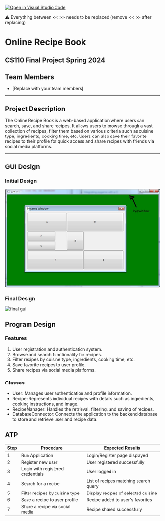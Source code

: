 [![Open in Visual Studio Code](https://classroom.github.com/assets/open-in-vscode-718a45dd9cf7e7f842a935f5ebbe5719a5e09af4491e668f4dbf3b35d5cca122.svg)](https://classroom.github.com/online_ide?assignment_repo_id=14588486&assignment_repo_type=AssignmentRepo)

:warning: Everything between << >> needs to be replaced (remove << >> after replacing)

# Online Recipe Book
## CS110 Final Project Spring 2024

## Team Members

- [Replace with your team members]

***

## Project Description

The Online Recipe Book is a web-based application where users can search, save, and share recipes. It allows users to browse through a vast collection of recipes, filter them based on various criteria such as cuisine type, ingredients, cooking time, etc. Users can also save their favorite recipes to their profile for quick access and share recipes with friends via social media platforms.

***    

## GUI Design

### Initial Design

![initial gui](assets/gui.jpg)

### Final Design

![final gui](assets/finalgui.jpg)

## Program Design

### Features

1. User registration and authentication system.
2. Browse and search functionality for recipes.
3. Filter recipes by cuisine type, ingredients, cooking time, etc.
4. Save favorite recipes to user profile.
5. Share recipes via social media platforms.

### Classes

- User: Manages user authentication and profile information.
- Recipe: Represents individual recipes with details such as ingredients, cooking instructions, and image.
- RecipeManager: Handles the retrieval, filtering, and saving of recipes.
- DatabaseConnector: Connects the application to the backend database to store and retrieve user and recipe data.

## ATP

| Step                 | Procedure                                 | Expected Results                      |
|----------------------|-------------------------------------------|---------------------------------------|
|  1                   | Run Application                           | Login/Register page displayed         |
|  2                   | Register new user                         | User registered successfully          |
|  3                   | Login with registered credentials        | User logged in                        |
|  4                   | Search for a recipe                       | List of recipes matching search query |
|  5                   | Filter recipes by cuisine type           | Display recipes of selected cuisine   |
|  6                   | Save a recipe to user profile            | Recipe added to user's favorites      |
|  7                   | Share a recipe via social media          | Recipe shared successfully           |

